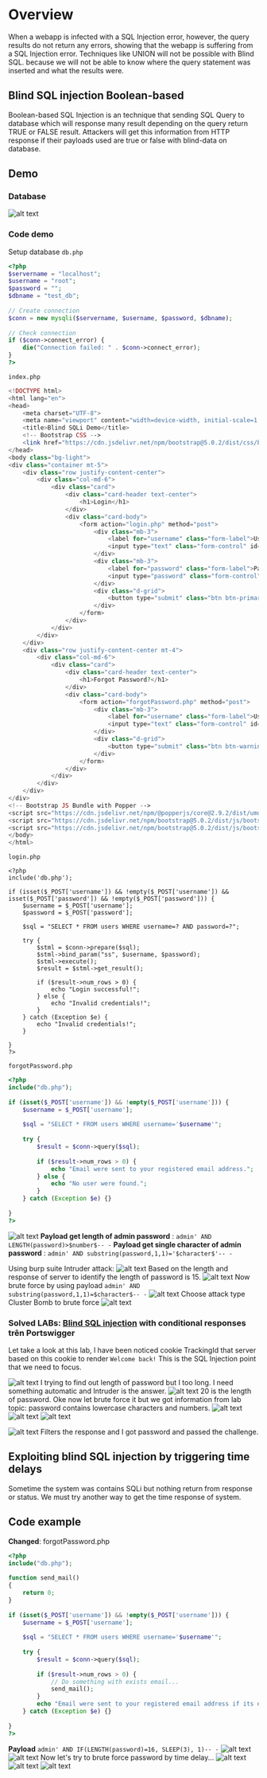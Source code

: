 # Overview
When a webapp is infected with a SQL Injection error, however, the query results do not return any errors, showing that the webapp is suffering from a SQL Injection error. Techniques like UNION will not be possible with Blind SQL. because we will not be able to know where the query statement was inserted and what the results were.

## Blind SQL injection Boolean-based
Boolean-based SQL Injection is an technique that sending SQL Query to database which will response many result depending on the query return TRUE or FALSE result. Attackers will get this information from HTTP response if their payloads used are true or false with blind-data on database.

## Demo

### Database

![alt text](image-1.png)

### Code demo
Setup database `db.php`
```php
<?php  
$servername = "localhost";  
$username = "root";  
$password = "";  
$dbname = "test_db";  
  
// Create connection  
$conn = new mysqli($servername, $username, $password, $dbname);  
  
// Check connection  
if ($conn->connect_error) {  
    die("Connection failed: " . $conn->connect_error);  
}  
?>
```
`index.php`
```php
<!DOCTYPE html>  
<html lang="en">  
<head>  
    <meta charset="UTF-8">  
    <meta name="viewport" content="width=device-width, initial-scale=1.0">  
    <title>Blind SQLi Demo</title>  
    <!-- Bootstrap CSS -->  
    <link href="https://cdn.jsdelivr.net/npm/bootstrap@5.0.2/dist/css/bootstrap.min.css" rel="stylesheet" integrity="sha384-EVSTQN3/azprG1Anm3QDgpJLIm9Nao0Yz1ztcQTwFspd3yD65VohhpuuCOmLASjC" crossorigin="anonymous">  
</head>  
<body class="bg-light">  
<div class="container mt-5">  
    <div class="row justify-content-center">  
        <div class="col-md-6">  
            <div class="card">  
                <div class="card-header text-center">  
                    <h1>Login</h1>  
                </div>  
                <div class="card-body">  
                    <form action="login.php" method="post">  
                        <div class="mb-3">  
                            <label for="username" class="form-label">Username:</label>  
                            <input type="text" class="form-control" id="username" name="username">  
                        </div>  
                        <div class="mb-3">  
                            <label for="password" class="form-label">Password:</label>  
                            <input type="password" class="form-control" id="password" name="password">  
                        </div>  
                        <div class="d-grid">  
                            <button type="submit" class="btn btn-primary">Login</button>  
                        </div>  
                    </form>  
                </div>  
            </div>  
        </div>  
    </div>  
    <div class="row justify-content-center mt-4">  
        <div class="col-md-6">  
            <div class="card">  
                <div class="card-header text-center">  
                    <h1>Forgot Password?</h1>  
                </div>  
                <div class="card-body">  
                    <form action="forgotPassword.php" method="post">  
                        <div class="mb-3">  
                            <label for="username" class="form-label">Username:</label>  
                            <input type="text" class="form-control" id="username" name="username">  
                        </div>  
                        <div class="d-grid">  
                            <button type="submit" class="btn btn-warning">Send Email Reset Password!</button>  
                        </div>  
                    </form>  
                </div>  
            </div>  
        </div>  
    </div>  
</div>  
<!-- Bootstrap JS Bundle with Popper -->  
<script src="https://cdn.jsdelivr.net/npm/@popperjs/core@2.9.2/dist/umd/popper.min.js" integrity="sha384-IQsoLXl5PILFhosVNubq5LC7Qb9DXgDA9i+tQ8Zj3iwWAwPtgFTxbJ8NT4GN1R8p" crossorigin="anonymous"></script>  
<script src="https://cdn.jsdelivr.net/npm/bootstrap@5.0.2/dist/js/bootstrap.min.js" integrity="sha384-cVKIPhGWiC2Al4u+LWgxfKTRIcfu0JTxR+EQDz/bgldoEyl4H0zUF0QKbrJ0EcQF" crossorigin="anonymous"></script>  
<script src="https://cdn.jsdelivr.net/npm/bootstrap@5.0.2/dist/js/bootstrap.bundle.min.js" integrity="sha384-MrcW6ZMFYlzcLA8Nl+NtUVF0sA7MsXsP1UyJoMp4YLEuNSfAP+JcXn/tWtIaxVXM" crossorigin="anonymous"></script>  
</body>  
</html>
```

`login.php`
```
<?php  
include('db.php');  
  
if (isset($_POST['username']) && !empty($_POST['username']) && isset($_POST['password']) && !empty($_POST['password'])) {  
    $username = $_POST['username'];  
    $password = $_POST['password'];  
  
    $sql = "SELECT * FROM users WHERE username=? AND password=?";  
  
    try {  
        $stml = $conn->prepare($sql);  
        $stml->bind_param("ss", $username, $password);  
        $stml->execute();  
        $result = $stml->get_result();  
  
        if ($result->num_rows > 0) {  
            echo "Login successful!";  
        } else {  
            echo "Invalid credentials!";  
        }  
    } catch (Exception $e) {  
        echo "Invalid credentials!";  
    }  
  
}  
?>
```

`forgotPassword.php`
```php
<?php  
include("db.php");  
  
if (isset($_POST['username']) && !empty($_POST['username'])) {  
    $username = $_POST['username'];  
  
    $sql = "SELECT * FROM users WHERE username='$username'";  
  
    try {  
        $result = $conn->query($sql);  
  
        if ($result->num_rows > 0) {  
            echo "Email were sent to your registered email address.";  
        } else {  
            echo "No user were found.";  
        }  
    } catch (Exception $e) {}  
  
}  
?>
```
![alt text](image-2.png)
**Payload get length of admin password** : `admin' AND LENGTH(password)>$number$-- -`
**Payload get single character of admin password** : `admin' AND substring(password,1,1)='$character$'-- -`

Using burp suite Intruder attack:
![alt text](image-7.png)
Based on the length and response of server to identify the length of password is 15.
![alt text](image-4.png)
Now brute force by using payload `admin' AND substring(password,1,1)=$character$-- -`
![alt text](image-5.png)
Choose attack type Cluster Bomb to brute force
![alt text](image-6.png)
### Solved LABs: [Blind SQL injection](https://portswigger.net/web-security/sql-injection/blind) with conditional responses trên Portswigger
Let take a look at this lab, I have been noticed cookie TrackingId that server based on this cookie to render `Welcome back!` This is the SQL Injection point that we need to focus.

![alt text](image-8.png)
I trying to find out length of password but I too long. I need something automatic and Intruder is the answer.
![alt text](image-9.png)
20 is the length of password. Oke now let brute force it but we got information from lab topic: password contains lowercase characters and numbers.
![alt text](<Pasted image 20240527204648.png>)
![alt text](<Pasted image 20240527204715.png>)
![alt text](<Pasted image 20240527204735.png>)

![alt text](<Pasted image 20240527193533.png>)
Filters the response and I got password and passed the challenge.

## Exploiting blind SQL injection by triggering time delays
Sometime the system was contains SQLi but nothing return from response or status. We must try another way to get the time response of system.

## Code example
**Changed**: forgotPassword.php
```php
<?php  
include("db.php");  
  
function send_mail()  
{  
    return 0;  
}  
  
if (isset($_POST['username']) && !empty($_POST['username'])) {  
    $username = $_POST['username'];  
  
    $sql = "SELECT * FROM users WHERE username='$username'";  
  
    try {  
        $result = $conn->query($sql);  
  
        if ($result->num_rows > 0) {  
            // Do something with exists email...  
            send_mail();  
        }  
        echo "Email were sent to your registered email address if its exists.";  
    } catch (Exception $e) {}  
  
}  
?>
```

**Payload** `admin' AND IF(LENGTH(password)=16, SLEEP(3), 1)-- -`
![alt text](<Pasted image 20240616073310.png>)
![alt text](<Pasted image 20240616080240.png>)
Now let's try to brute force password by time delay...
![alt text](<Pasted image 20240616074736.png>)
![alt text](<Pasted image 20240616074819.png>)
![alt text](<Pasted image 20240616074426.png>)
